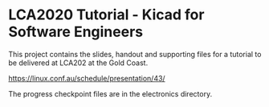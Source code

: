 # LCA2020 Tutorial - Kicad for Software Engineers

This project contains the slides, handout and supporting files for a tutorial to be delivered at LCA202 at the Gold Coast.

https://linux.conf.au/schedule/presentation/43/

The progress checkpoint files are in the electronics directory.
